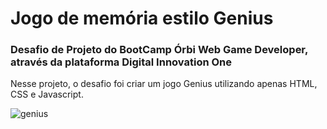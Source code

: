 <h1>Jogo de memória estilo Genius </h1>

<h3>Desafio de Projeto do BootCamp Órbi Web Game Developer, através da plataforma Digital Innovation One</h3>

Nesse projeto, o desafio foi criar um jogo Genius utilizando apenas HTML, CSS e Javascript.

![genius](https://user-images.githubusercontent.com/100386404/163896563-eb6b6b81-e645-4d56-a9c2-6d8159a47b1e.png)
